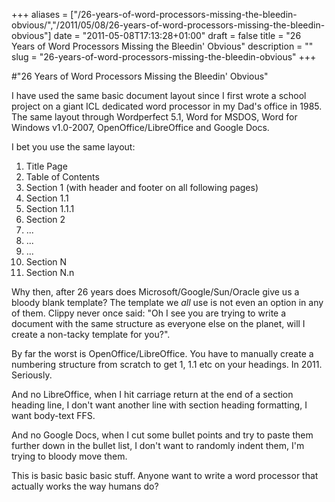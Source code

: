 +++
aliases = ["/26-years-of-word-processors-missing-the-bleedin-obvious/","/2011/05/08/26-years-of-word-processors-missing-the-bleedin-obvious"]
date = "2011-05-08T17:13:28+01:00"
draft = false
title = "26 Years of Word Processors Missing the Bleedin' Obvious"
description = ""
slug = "26-years-of-word-processors-missing-the-bleedin-obvious"
+++

#"26 Years of Word Processors Missing the Bleedin' Obvious"


 I have used the same basic document layout since I first wrote a school project on a giant ICL dedicated word processor in my Dad&#39;s office in 1985. The same layout through Wordperfect 5.1, Word for MSDOS, Word for Windows v1.0-2007, OpenOffice/LibreOffice and Google Docs. <p /><div>I bet you use the same layout:</div><div><ol><li>Title Page</li><li>Table of Contents</li><li>Section 1 (with header and footer on all following pages)</li><li>Section 1.1</li><li>Section 1.1.1</li><li> Section 2</li><li>...</li><li>...</li><li>...</li><li>Section N</li><li>Section N.n</li></ol><div>Why then, after 26 years does Microsoft/Google/Sun/Oracle give us a bloody blank template? The template we _all_ use is not even an option in any of them. Clippy never once said: &quot;Oh I see you are trying to write a document with the same structure as everyone else on the planet, will I create a non-tacky template for you?&quot;.</div> </div><p /><div>By far the worst is OpenOffice/LibreOffice. You have to manually create a numbering structure from scratch to get 1, 1.1 etc on your headings. In 2011. Seriously.</div><p /><div>And no LibreOffice, when I hit carriage return at the end of a section heading line, I don&#39;t want another line with section heading formatting, I want body-text FFS.</div> <p /><div>And no Google Docs, when I cut some bullet points and try to paste them further down in the bullet list, I don&#39;t want to randomly indent them, I&#39;m trying to bloody move them.</div><p /> <div>This is basic basic basic stuff. Anyone want to write a word processor that actually works the way humans do?</div>
 